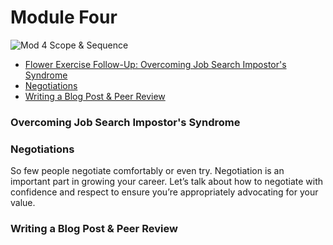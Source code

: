 # Module Four

![Mod 4 Scope & Sequence](https://github.com/turingschool/professional_skills/blob/master/images/Mod%204%20Scope%20%26%20Sequence.png)

* [Flower Exercise Follow-Up: Overcoming Job Search Impostor's Syndrome](https://github.com/turingschool/professional_skills/blob/master/module_four/flower_exercise_follow_up.md)
* [Negotiations](https://github.com/turingschool/professional_skills/blob/master/module_four/negotiations.md)
* [Writing a Blog Post & Peer Review](https://github.com/turingschool/professional_skills/blob/master/module_four/writing_a_blog_post_and_peer_review.md)

### Overcoming Job Search Impostor's Syndrome

### Negotiations
So few people negotiate comfortably or even try. Negotiation is an important part in growing your career. Let’s talk about how to negotiate with confidence and respect to ensure you’re appropriately advocating for your value.

### Writing a Blog Post & Peer Review
